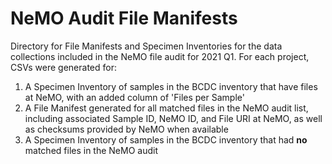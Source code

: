 # NeMO Audit File Manifests

Directory for File Manifests and Specimen Inventories for the data collections included in the NeMO file audit for 2021 Q1. 
For each project, CSVs were generated for:

1. A Specimen Inventory of samples in the BCDC inventory that have files at NeMO, with an added column of 'Files per Sample'
2. A File Manifest generated for all matched files in the NeMO audit list, including associated Sample ID, NeMO ID, and File URI at NeMO, 
as well as checksums provided by NeMO when available 
4. A Specimen Inventory of samples in the BCDC inventory that had **no** matched files in the NeMO audit


